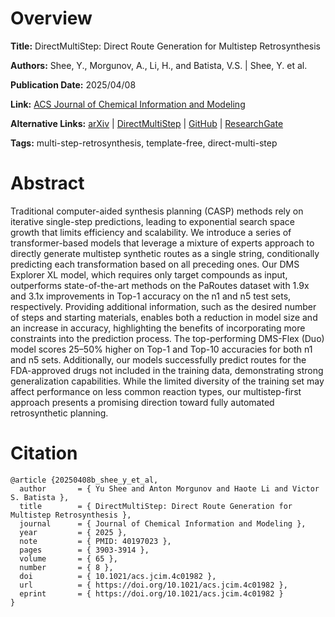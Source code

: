 # Overview
**Title:**
DirectMultiStep: Direct Route Generation for Multistep Retrosynthesis

**Authors:**
Shee, Y., Morgunov, A., Li, H., and Batista, V.S. |
Shee, Y. et al.

**Publication Date:**
2025/04/08

**Link:**
[ACS Journal of Chemical Information and Modeling](https://pubs.acs.org/doi/10.1021/acs.jcim.4c01982)

**Alternative Links:**
[arXiv](https://arxiv.org/abs/2405.13983) |
[DirectMultiStep](https://directmultistep.com) |
[GitHub](https://github.com/batistagroup/DirectMultiStep) |
[ResearchGate](https://www.researchgate.net/publication/380820896_DirectMultiStep_Direct_Route_Generation_for_Multi-Step_Retrosynthesis)

**Tags:**
multi-step-retrosynthesis, template-free, direct-multi-step


# Abstract
Traditional computer-aided synthesis planning (CASP) methods rely on iterative single-step predictions, leading to exponential search space growth that limits efficiency and scalability.
We introduce a series of transformer-based models that leverage a mixture of experts approach to directly generate multistep synthetic routes as a single string, conditionally predicting each transformation based on all preceding ones.
Our DMS Explorer XL model, which requires only target compounds as input, outperforms state-of-the-art methods on the PaRoutes dataset with 1.9x and 3.1x improvements in Top-1 accuracy on the n1 and n5 test sets, respectively.
Providing additional information, such as the desired number of steps and starting materials, enables both a reduction in model size and an increase in accuracy, highlighting the benefits of incorporating more constraints into the prediction process.
The top-performing DMS-Flex (Duo) model scores 25–50% higher on Top-1 and Top-10 accuracies for both n1 and n5 sets.
Additionally, our models successfully predict routes for the FDA-approved drugs not included in the training data, demonstrating strong generalization capabilities.
While the limited diversity of the training set may affect performance on less common reaction types, our multistep-first approach presents a promising direction toward fully automated retrosynthetic planning.


# Citation
```
@article {20250408b_shee_y_et_al,
  author       = { Yu Shee and Anton Morgunov and Haote Li and Victor S. Batista },
  title        = { DirectMultiStep: Direct Route Generation for Multistep Retrosynthesis },
  journal      = { Journal of Chemical Information and Modeling },
  year         = { 2025 },
  note         = { PMID: 40197023 },
  pages        = { 3903-3914 },
  volume       = { 65 },
  number       = { 8 },
  doi          = { 10.1021/acs.jcim.4c01982 },
  url          = { https://doi.org/10.1021/acs.jcim.4c01982 },
  eprint       = { https://doi.org/10.1021/acs.jcim.4c01982 }
}
```
